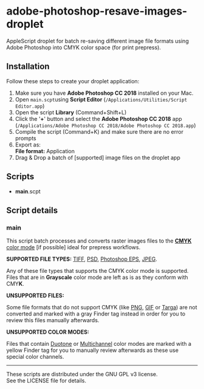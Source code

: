 # adobe-photoshop-resave-images-droplet
AppleScript droplet for batch re-saving different image file formats using Adobe Photoshop into CMYK color space (for print prepress).


## Installation
Follow these steps to create your droplet application:

1. Make sure you have **Adobe Photoshop CC 2018** installed on your Mac.
2. Open `main.scpt`using **Script Editor** (`/Applications/Utilities/Script Editor.app`)
3. Open the script **Library** (Command+Shift+L)
4. Click the '**+**' button and select the **Adobe Photoshop CC 2018** app (`/Applications/Adobe Photoshop CC 2018/Adobe Photoshop CC 2018.app`)
5. Compile the script (Command+K) and make sure there are no error prompts
6. Export as:  
	**File format:** Application	
7. Drag & Drop a batch of [supported] image files on the droplet app

## Scripts
* **main**.scpt

## Script details
###  main
This script batch processes and converts raster images files to the [**CMYK** color mode](https://en.wikipedia.org/wiki/CMYK_color_model) [if possible] ideal for prepress workflows.

**SUPPORTED FILE TYPES:** [TIFF](https://en.wikipedia.org/wiki/TIFF), [PSD](https://en.wikipedia.org/wiki/Adobe_Photoshop#File_format), [Photoshop EPS](https://en.wikipedia.org/wiki/Encapsulated_PostScript), [JPEG](https://en.wikipedia.org/wiki/JPEG).

Any of these file types that supports the CMYK color mode is supported. Files that are in **Grayscale** color mode are left as is as they conform with CMY**K**.  


**UNSUPPORTED FILES:** 

Some file formats that do not support CMYK (like [PNG](https://en.wikipedia.org/wiki/Portable_Network_Graphics), [GIF](https://en.wikipedia.org/wiki/GIF) or [Targa](https://en.wikipedia.org/wiki/Truevision_TGA)) are not converted and marked with a gray Finder tag instead in order for you to review this files manually afterwards.


**UNSUPPORTED COLOR MODES:**

Files that contain [Duotone](https://helpx.adobe.com/photoshop/using/color-modes.html#duotone_mode) or [Multichannel](https://helpx.adobe.com/photoshop/using/color-modes.html#multichannel_mode) color modes are marked with a yellow Finder tag for you to manually review afterwards as these use special color channels.

----------------------
These scripts are distributed under the GNU GPL v3 license.  
See the LICENSE file for details.